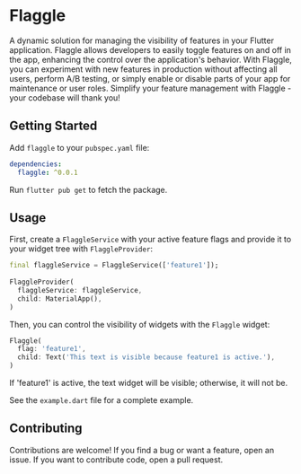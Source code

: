 # Flaggle

A dynamic solution for managing the visibility of features in your Flutter application. Flaggle allows developers to easily toggle features on and off in the app, enhancing the control over the application's behavior. With Flaggle, you can experiment with new features in production without affecting all users, perform A/B testing, or simply enable or disable parts of your app for maintenance or user roles. Simplify your feature management with Flaggle - your codebase will thank you!
## Getting Started

Add `flaggle` to your `pubspec.yaml` file:

```yaml
dependencies:
  flaggle: ^0.0.1
```

Run `flutter pub get` to fetch the package.

## Usage

First, create a `FlaggleService` with your active feature flags and provide it to your widget tree with `FlaggleProvider`:

```dart
final flaggleService = FlaggleService(['feature1']);
  
FlaggleProvider(
  flaggleService: flaggleService,
  child: MaterialApp(),
)
```

Then, you can control the visibility of widgets with the `Flaggle` widget:

```dart
Flaggle(
  flag: 'feature1',
  child: Text('This text is visible because feature1 is active.'),
)
```

If 'feature1' is active, the text widget will be visible; otherwise, it will not be.

See the `example.dart` file for a complete example.

## Contributing

Contributions are welcome! If you find a bug or want a feature, open an issue. If you want to contribute code, open a pull request.

